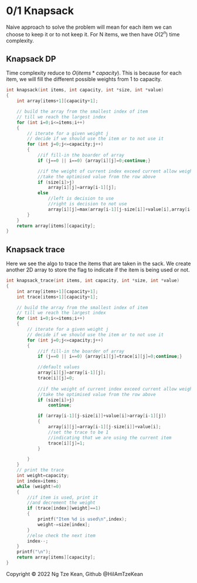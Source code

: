 # 0/1 Knapsack

Naive approach to solve the problem will mean for each item we can choose to keep it or to not keep it. For N items, we then have $O(2^n)$ time complexity.

## Knapsack DP

Time complexity reduce to $O(items*capacity)$. This is because for each item, we will fill the different possible weights from 1 to capacity.

```c
int knapsack(int items, int capacity, int *size, int *value)
{
    int array[items+1][capacity+1];

    // build the array from the smallest index of item
    // till we reach the largest index
    for (int i=0;i<=items;i++)
    {
        // iterate for a given weight j
        // decide if we should use the item or to not use it
        for (int j=0;j<=capacity;j++)
        {
            //if fill-in the boarder of array
            if (j==0 || i==0) {array[i][j]=0;continue;}

            //if the weight of current index exceed current allow weight
            //take the optimised value from the row above
            if (size[i]>j)
                array[i][j]=array[i-1][j];
            else
                //left is decision to use
                //right is decision to not use
                array[i][j]=max(array[i-1][j-size[i]]+value[i],array[i-1][j]);
        }
    }
    return array[items][capacity];
}
```

## Knapsack trace

Here we see the algo to trace the items that are taken in the sack. We create another 2D array to store the flag to indicate if the item is being used or not.

```c
int knapsack_trace(int items, int capacity, int *size, int *value)
{
    int array[items+1][capacity+1];
    int trace[items+1][capacity+1];

    // build the array from the smallest index of item
    // till we reach the largest index
    for (int i=0;i<=items;i++)
    {
        // iterate for a given weight j
        // decide if we should use the item or to not use it
        for (int j=0;j<=capacity;j++)
        {
            //if fill-in the boarder of array
            if (j==0 || i==0) {array[i][j]=trace[i][j]=0;continue;}

            //default values
            array[i][j]=array[i-1][j];
            trace[i][j]=0;
            
            //if the weight of current index exceed current allow weight
            //take the optimised value from the row above
            if (size[i]>j)
                continue;

            if (array[i-1][j-size[i]]+value[i]>array[i-1][j])
            {
                array[i][j]=array[i-1][j-size[i]]+value[i];
                //set the trace to be 1
                //indicating that we are using the current item
                trace[i][j]=1;
            }

        }
    }
    // print the trace
    int weight=capacity;
    int index=items;
    while (weight!=0)
    {
        //if item is used, print it
        //and decrement the weight
        if (trace[index][weight]==1)
        {
            printf("Item %d is used\n",index);
            weight-=size[index];
        }
        //else check the next item
        index--;
    }
    printf("\n");
    return array[items][capacity];
}
```

Copyright © 2022 Ng Tze Kean, Github @HiIAmTzeKean

